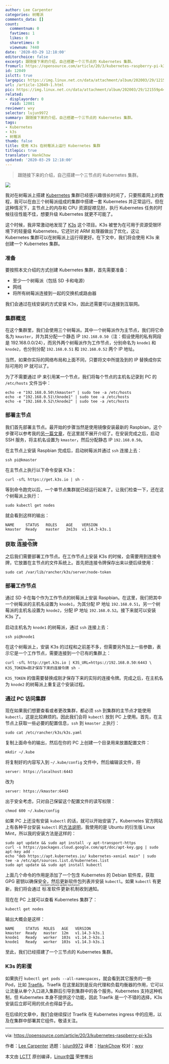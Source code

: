 ```yaml
---
author: Lee Carpenter
categories: 树莓派
comments_data: []
count:
  commentnum: 0
  favtimes: 1
  likes: 0
  sharetimes: 0
  viewnum: 7440
date: '2020-03-29 12:18:00'
editorchoice: false
excerpt: 跟随接下来的介绍，自己搭建一个三节点的 Kubernetes 集群。
fromurl: https://opensource.com/article/20/3/kubernetes-raspberry-pi-k3s
id: 12049
islctt: true
largepic: https://img.linux.net.cn/data/attachment/album/202003/29/121559p44e3dfrerf3zver.jpg
url: /article-12049-1.html
pic: https://img.linux.net.cn/data/attachment/album/202003/29/121559p44e3dfrerf3zver.jpg.thumb.jpg
related:
- displayorder: 0
  raid: 12081
reviewer: wxy
selector: lujun9972
summary: 跟随接下来的介绍，自己搭建一个三节点的 Kubernetes 集群。
tags:
- Kubernetes
- k3s
- 树莓派
thumb: false
title: 使用 K3s 在树莓派上运行 Kubernetes 集群
titlepic: true
translator: HankChow
updated: '2020-03-29 12:18:00'
---
```



> 
> 跟随接下来的介绍，自己搭建一个三节点的 Kubernetes 集群。
> 
> 
> 


![](/data/attachment/album/202003/29/121559p44e3dfrerf3zver.jpg)


我对在树莓派上搭建 [Kubernetes](https://opensource.com/resources/what-is-kubernetes) 集群已经感兴趣很长时间了，只要照着网上的教程，我可以在由三个树莓派组成的集群中搭建一套 Kubernetes 并正常运行。但在这种情况下，主节点上的内存和 CPU 资源捉襟见肘，执行 Kubernetes 任务的时候往往性能不佳，想要升级 Kubernetes 就更不可能了。


这个时候，我非常激动地发现了 [K3s](https://k3s.io/) 这个项目。K3s 被誉为在可用于资源受限环境下的轻量级 Kubernetes，它还针对 ARM 处理器做出了优化，这让 Kubernetes 集群可以在树莓派上运行得更好。在下文中，我们将会使用 K3s 来创建一个 Kubernetes 集群。






### 准备


要按照本文介绍的方式创建 Kubernetes 集群，首先需要准备：


* 至少一个树莓派（包括 SD 卡和电源）
* 网线
* 将所有树莓派连接到一起的交换机或路由器


我们会通过在线安装的方式安装 K3s，因此还需要可以连接到互联网。


### 集群概览


在这个集群里，我们会使用三个树莓派。其中一个树莓派作为主节点，我们将它命名为 `kmaster`，并为其分配一个静态 IP `192.168.0.50`（注：假设使用的私有网段是 192.168.0.0/24），而另外两个树莓派作为工作节点，分别命名为 `knode1` 和 `knode2`，也分别分配 `192.168.0.51` 和 `192.168.0.52` 两个 IP 地址。


当然，如果你实际的网络布局和上面不同，只要将文中所提及到的 IP 替换成你实际可用的 IP 就可以了。


为了不需要通过 IP 来引用某一个节点，我们将每个节点的主机名记录到 PC 的 `/etc/hosts` 文件当中：



```
echo -e "192.168.0.50\tkmaster" | sudo tee -a /etc/hosts
echo -e "192.168.0.51\tknode1" | sudo tee -a /etc/hosts
echo -e "192.168.0.52\tknode2" | sudo tee -a /etc/hosts
```

### 部署主节点


我们首先部署主节点。最开始的步骤当然是使用镜像安装最新的 Raspbian，这个步骤可以参考我的[另一篇文章](https://carpie.net/articles/headless-pi-with-static-ip-wired-edition)，在这里就不展开介绍了。在安装完成之后，启动 SSH 服务，将主机名设置为 `kmaster`，然后分配静态 IP `192.168.0.50`。


在主节点上安装 Raspbian 完成后，启动树莓派并通过 `ssh` 连接上去：



```
ssh pi@kmaster
```

在主节点上执行以下命令安装 K3s：



```
curl -sfL https://get.k3s.io | sh -
```

等到命令跑完以后，一个单节点集群就已经运行起来了。让我们检查一下，还在这个树莓派上执行：



```
sudo kubectl get nodes
```

就会看到这样的输出：



```
NAME     STATUS   ROLES    AGE    VERSION
kmaster  Ready    master   2m13s  v1.14.3-k3s.1
```

### 获取<ruby> 连接令牌 <rt>  join token </rt></ruby>


之后我们需要部署工作节点。在工作节点上安装 K3s 的时候，会需要用到连接令牌，它放置在主节点的文件系统上。首先把连接令牌保存出来以便后续使用：



```
sudo cat /var/lib/rancher/k3s/server/node-token
```

### 部署工作节点


通过 SD 卡在每个作为工作节点的树莓派上安装 Raspbian。在这里，我们把其中一个树莓派的主机名设置为 `knode1`，为其分配 IP 地址 `192.168.0.51`，另一个树莓派的主机名设置为 `knode2`，分配 IP 地址 `192.168.0.52`。接下来就可以安装 K3s 了。


启动主机名为 `knode1` 的树莓派，通过 `ssh` 连接上去：



```
ssh pi@knode1
```

在这个树莓派上，安装 K3s 的过程和之前差不多，但需要另外加上一些参数，表示它是一个工作节点，需要连接到一个已有的集群上：



```
curl -sfL http://get.k3s.io | K3S_URL=https://192.168.0.50:6443 \
K3S_TOKEN=刚才保存下来的连接令牌 sh -
```

`K3S_TOKEN` 的值需要替换成刚才保存下来的实际的连接令牌。完成之后，在主机名为 `knode2` 的树莓派上重复这个安装过程。


### 通过 PC 访问集群


现在如果我们想要查看或者更改集群，都必须 `ssh` 到集群的主节点才能使用 `kubectl`，这是比较麻烦的。因此我们会将 `kubectl` 放到 PC 上使用。首先，在主节点上获取一些必要的配置信息，`ssh` 到 `kmaster` 上执行：



```
sudo cat /etc/rancher/k3s/k3s.yaml
```

复制上面命令的输出，然后在你的 PC 上创建一个目录用来放置配置文件：



```
mkdir ~/.kube
```

将复制好的内容写入到 `~/.kube/config` 文件中，然后编辑该文件，将



```
server: https://localhost:6443
```

改为



```
server: https://kmaster:6443
```

出于安全考虑，只对自己保留这个配置文件的读写权限：



```
chmod 600 ~/.kube/config
```

如果 PC 上还没有安装 `kubectl` 的话，就可以开始安装了。Kubernetes 官方网站上有各种平台安装 `kubectl` 的[方法说明](https://kubernetes.io/docs/tasks/tools/install-kubectl/)，我使用的是 Ubuntu 的衍生版 Linux Mint，所以我的安装方法是这样的：



```
sudo apt update && sudo apt install -y apt-transport-https
curl -s https://packages.cloud.google.com/apt/doc/apt-key.gpg | sudo apt-key add -
echo "deb https://apt.kubernetes.io/ kubernetes-xenial main" | sudo tee -a /etc/apt/sources.list.d/kubernetes.list
sudo apt update && sudo apt install kubectl
```

上面几个命令的作用是添加了一个包含 Kubernetes 的 Debian 软件库，获取 GPG 密钥以确保安全，然后更新软件包列表并安装 `kubectl`。如果 `kubectl` 有更新，我们将会通过<ruby> 标准软件更新机制 <rt>  standard software update mechanism </rt></ruby>收到通知。


现在在 PC 上就可以查看 Kubernetes 集群了：



```
kubectl get nodes
```

输出大概会是这样：



```
NAME     STATUS  ROLES   AGE   VERSION
kmaster  Ready   master  12m   v1.14.3-k3s.1
knode1   Ready   worker  103s  v1.14.3-k3s.1
knode1   Ready   worker  103s  v1.14.3-k3s.1
```

至此，我们已经搭建了一个三节点的 Kubernetes 集群。


### K3s 的彩蛋


如果执行 `kubectl get pods --all-namespaces`，就会看到其它服务的一些 Pod，比如 [Traefik](https://traefik.io/)。Traefik 在这里起到是反向代理和负载均衡器的作用，它可以让流量从单个入口进入集群后引导到集群中的各个服务。Kubernetes 支持这种机制，但 Kubernetes 本身不提供这个功能，因此 Traefik 是一个不错的选择，K3s 安装后立即可用的优点也得益于此。


在后续的文章中，我们会继续探讨 Traefik 在 Kubernetes ingress 中的应用，以及在集群中部署其它组件。敬请关注。




---


via: <https://opensource.com/article/20/3/kubernetes-raspberry-pi-k3s>


作者：[Lee Carpenter](https://opensource.com/users/carpie) 选题：[lujun9972](https://github.com/lujun9972) 译者：[HankChow](https://github.com/HankChow) 校对：[wxy](https://github.com/wxy)


本文由 [LCTT](https://github.com/LCTT/TranslateProject) 原创编译，[Linux中国](https://linux.cn/) 荣誉推出